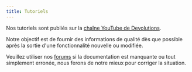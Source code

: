 ```yaml
---
title: Tutoriels
---
```

Nos tutoriels sont publiés sur la [chaîne YouTube de Devolutions](https://www.youtube.com/user/Devolutions).

Notre objectif est de fournir des informations de qualité dès que possible après la sortie d'une fonctionnalité nouvelle ou modifiée. 

Veuillez utiliser nos [forums](https://forum.devolutions.net/product/server) si la documentation est manquante ou tout simplement erronée, nous ferons de notre mieux pour corriger la situation. 

